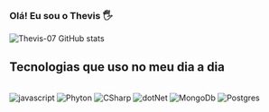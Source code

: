 ### Olá! Eu sou o Thevis 🖐️

![Thevis-07 GitHub stats](https://github-readme-stats.vercel.app/api?username=Thevis-07&show_icons=true&theme=transparent)

## Tecnologias que uso no meu dia a dia

<div style ="display: inline_block"><br/>
  <img src="https://img.shields.io/badge/JavaScript-323330?style=for-the-badge&logo=javascript&logoColor=F7DF1E" alt="javascript">
  <img src="https://img.shields.io/badge/Python-14354C?style=for-the-badge&logo=python&logoColor=white" alt="Phyton">
  <img src="https://img.shields.io/badge/C%23-239120?style=for-the-badge&logo=c-sharp&logoColor=white%22%3E" alt="CSharp">
  <img src="https://img.shields.io/badge/.NET-5C2D91?style=for-the-badge&logo=.net&logoColor=white" alt="dotNet">
  <img src="https://img.shields.io/badge/MongoDB-4EA94B?style=for-the-badge&logo=mongodb&logoColor=white" alt="MongoDb">
  <img src="https://img.shields.io/badge/PostgreSQL-316192?style=for-the-badge&logo=postgresql&logoColor=white" alt="Postgres">
  </div> 

<!--
Repositório do Github Stats: https://github.com/anuraghazra/github-readme-stats#responsive-card-theme#gh-dark-mode-only](https://github.com/anuraghazra/github-readme-stats#responsive-card-theme#gh-dark-mode-only
Site de Badges: https://dev.to/envoy_/150-badges-for-github-pnk
Emojis: https://emojipedia.org/
-->
